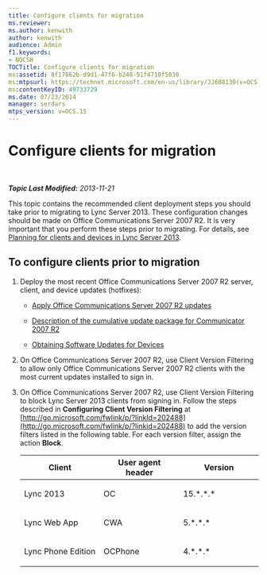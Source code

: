 ```yaml
---
title: Configure clients for migration
ms.reviewer: 
ms.author: kenwith
author: kenwith
audience: Admin
f1.keywords:
- NOCSH
TOCTitle: Configure clients for migration
ms:assetid: 8f17862b-d9d1-47f6-b248-51f4710f5030
ms:mtpsurl: https://technet.microsoft.com/en-us/library/JJ688130(v=OCS.15)
ms:contentKeyID: 49733729
ms.date: 07/23/2014
manager: serdars
mtps_version: v=OCS.15
---
```


<div data-xmlns="http://www.w3.org/1999/xhtml">

<div class="topic" data-xmlns="http://www.w3.org/1999/xhtml" data-msxsl="urn:schemas-microsoft-com:xslt" data-cs="http://msdn.microsoft.com/">

<div data-asp="http://msdn2.microsoft.com/asp">

# Configure clients for migration

</div>

<div id="mainSection">

<div id="mainBody">

<span> </span>

_**Topic Last Modified:** 2013-11-21_

This topic contains the recommended client deployment steps you should take prior to migrating to Lync Server 2013. These configuration changes should be made on Office Communications Server 2007 R2. It is very important that you perform these steps prior to migrating. For details, see [Planning for clients and devices in Lync Server 2013](lync-server-2013-planning-for-clients-and-devices.md).

<div>

## To configure clients prior to migration

1.  Deploy the most recent Office Communications Server 2007 R2 server, client, and device updates (hotfixes):
    
      - [Apply Office Communications Server 2007 R2 updates](apply-office-communications-server-2007-r2-updates.md)
    
      - [Description of the cumulative update package for Communicator 2007 R2](http://go.microsoft.com/fwlink/p/?linkid=335808)
    
      - [Obtaining Software Updates for Devices](http://go.microsoft.com/fwlink/?linkid=335809)

2.  On Office Communications Server 2007 R2, use Client Version Filtering to allow only Office Communications Server 2007 R2 clients with the most current updates installed to sign in.

3.  On Office Communications Server 2007 R2, use Client Version Filtering to block Lync Server 2013 clients from signing in. Follow the steps described in **Configuring Client Version Filtering** at [http://go.microsoft.com/fwlink/p/?linkId=202488](http://go.microsoft.com/fwlink/p/?linkid=202488) to add the version filters listed in the following table. For each version filter, assign the action **Block**.
    
    
    <table>
    <colgroup>
    <col style="width: 33%" />
    <col style="width: 33%" />
    <col style="width: 33%" />
    </colgroup>
    <thead>
    <tr class="header">
    <th>Client</th>
    <th>User agent header</th>
    <th>Version</th>
    </tr>
    </thead>
    <tbody>
    <tr class="odd">
    <td><p>Lync 2013</p></td>
    <td><p>OC</p></td>
    <td><p>15.*.*.*</p></td>
    </tr>
    <tr class="even">
    <td><p>Lync Web App</p></td>
    <td><p>CWA</p></td>
    <td><p>5.*.*.*</p></td>
    </tr>
    <tr class="odd">
    <td><p>Lync Phone Edition</p></td>
    <td><p>OCPhone</p></td>
    <td><p>4.*.*.*</p></td>
    </tr>
    </tbody>
    </table>


</div>

</div>

<span> </span>

</div>

</div>

</div>

